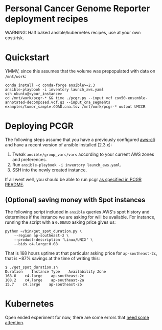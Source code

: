 Personal Cancer Genome Reporter deployment recipes
==================================================

WARNING: Half baked ansible/kubernetes recipes, use at your own cost/risk.

Quickstart
==========

YMMV, since this assumes that the volume was prepopulated with data on `/mnt/work`:

```
conda install -c conda-forge ansible>=2.3
ansible-playbook -i inventory launch_aws.yaml
ssh ubuntu@<your_instance>
cd /mnt/work/pcgr-* && time ./pcgr.py --input_vcf cov50-ensemble-annotated-decomposed.vcf.gz --input_cna_segments examples/tumor_sample.COAD.cna.tsv /mnt/work/pcgr-* output UMCCR
```

Deploying PCGR
==============

The following steps assume that you have a previously configured [aws-cli](https://github.com/aws/aws-cli) and have a recent version
of ansible installed (2.3.x):

1. Tweak `ansible/group_vars/vars` according to your current AWS zones and preferences.
2. Run `ansible-playbook -i inventory launch_aws.yaml`.
3. SSH into the newly created instance.

If all went well, you should be able to run pcgr [as specified in PCGR README](https://github.com/sigven/pcgr#step-4-run-example).

(Optional) saving money with Spot instances
-------------------------------------------

The following script included in `ansible` queries AWS's spot history and determines if the
instance we are asking for will be available. For instance, running the script with a `0.08AUD`
asking price gives us:

```
python ~/bin/get_spot_duration.py \
	--region ap-southeast-2 \
	--product-description 'Linux/UNIX' \
	--bids c4.large:0.08
```

That is 168 hours uptime at that particular asking price for `ap-southeast-2c`, that 
is ~87% savings at the time of writing this:

```
$ ./get_spot_duration.sh
Duration    Instance Type    Availability Zone
168.0    c4.large    ap-southeast-2c
108.2    c4.large    ap-southeast-2a
15.7    c4.large    ap-southeast-2b
```

Kubernetes
==========

Open ended experiment for now, there are some errors that [need some attention](https://twitter.com/braincode/status/865250048480817152).
